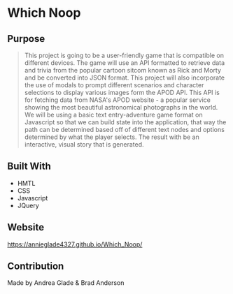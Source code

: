 # Which Noop

## Purpose
> This project is going to be a user-friendly game that is compatible on different devices. The game will use an API formatted to retrieve data and trivia from the popular cartoon sitcom known as Rick and Morty and be converted into JSON format. This project will also incorporate the use of modals to prompt different scenarios and character selections to display various images form the APOD API. This API is for fetching data from NASA's APOD website - a popular service showing the most beautiful astronomical photographs in the world. We will be using a basic text entry-adventure game format on Javascript so that we can build state into the application, that way the path can be determined based off of different text nodes and options determined by what the player selects. The result with be an interactive, visual story that is generated.
> 
## Built With
* HMTL
* CSS
* Javascript
* JQuery

## Website
https://annieglade4327.github.io/Which_Noop/

## Contribution
Made by Andrea Glade & Brad Anderson
